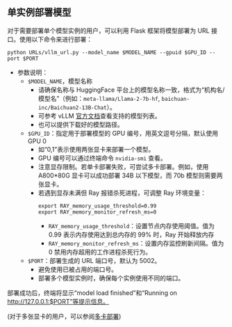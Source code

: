 ## 单实例部署模型


对于需要部署单个模型实例的用户，可以利用 Flask 框架将模型部署为 URL 接口。使用以下命令来进行部署：

```
python URLs/vllm_url.py --model_name $MODEL_NAME --gpuid $GPU_ID --port $PORT
```

- 参数说明：
  - `$MODEL_NAME`，模型名称
    - 请确保名称与 HuggingFace 平台上的模型名称一致，格式为“机构名/模型名”（例如：`meta-llama/Llama-2-7b-hf`, `baichuan-inc/Baichuan2-13B-Chat`）。
    - 可参考 vLLM [官方文档](https://docs.vllm.ai/en/latest/models/supported_models.html)查看支持的模型列表。
    - 也可以提供下载好的模型路径。
  - `$GPU_ID`：指定用于部署模型的 GPU 编号，用英文逗号分隔，默认使用 GPU 0
    - 如“0,1”表示使用两张显卡来部署一个模型。
    - GPU 编号可以通过终端命令 `nvidia-smi` 查看。
    - 注意显存限制。若单卡部署失败，可尝试多卡部署。例如，使用 A800*80G 显卡可以成功部署 34B 以下模型，而 70b 模型则需要两张显卡。
    - 若遇到显存未满但 Ray 报错杀死进程，可调整 Ray 环境变量：
        ```
        export RAY_memory_usage_threshold=0.99
        export RAY_memory_monitor_refresh_ms=0
        ```
        - `RAY_memory_usage_threshold`：设置节点内存使用阈值。值为 0.99 表示内存使用达到总内存的 99% 时，Ray 开始释放内存
        - `RAY_memory_monitor_refresh_ms`：设置内存监控刷新间隔。值为 0 禁用内存超用的工作进程杀死行为。
  - `$PORT`：部署生成的 URL 端口号，默认为 5002。
    - 避免使用已被占用的端口号。
    - 部署多个模型实例时，确保每个实例使用不同的端口。

部署成功后，终端将显示“model load finished”和“Running on http://127.0.0.1:$PORT”等提示信息。

(对于多张显卡的用户，可以参阅[多卡部署](./acceleration.md))